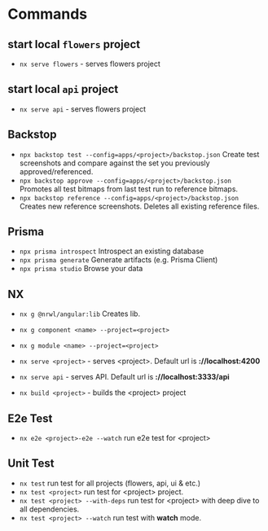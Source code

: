 # Commands

## start local `flowers` project

- `nx serve flowers` - serves flowers project

## start local `api` project

- `nx serve api` - serves flowers project

## Backstop

- `npx backstop test --config=apps/<project>/backstop.json` Create test screenshots and compare against the set you previously approved/referenced.
- `npx backstop approve --config=apps/<project>/backstop.json` Promotes all test bitmaps from last test run to reference bitmaps.
- `npx backstop reference --config=apps/<project>/backstop.json` Creates new reference screenshots. Deletes all existing reference files.

## Prisma

- `npx prisma introspect` Introspect an existing database
- `npx prisma generate` Generate artifacts (e.g. Prisma Client)
- `npx prisma studio` Browse your data

## NX

- `nx g @nrwl/angular:lib` Creates lib.
- `nx g component <name> --project=<project>`
- `nx g module <name> --project=<project>`

- `nx serve <project>` - serves \<project\>. Default url is **://localhost:4200**
- `nx serve api` - serves API. Default url is **://localhost:3333/api**

- `nx build <project>` - builds the \<project\> project

## E2e Test

- `nx e2e <project>-e2e --watch` run e2e test for \<project\>

## Unit Test

- `nx test` run test for all projects (flowers, api, ui & etc.)
- `nx test <project>` run test for \<project\> project.
- `nx test <project> --with-deps` run test for \<project\> with deep dive to all dependencies.
- `nx test <project> --watch` run test with **watch** mode.
